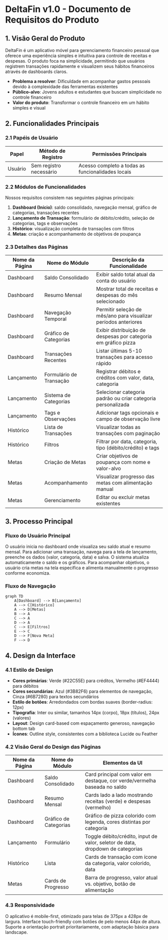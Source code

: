 # DeltaFin v1.0 - Documento de Requisitos do Produto

## 1. Visão Geral do Produto

DeltaFin é um aplicativo móvel para gerenciamento financeiro pessoal que oferece uma experiência simples e intuitiva para controle de receitas e despesas. O produto foca na simplicidade, permitindo que usuários registrem transações rapidamente e visualizem seus hábitos financeiros através de dashboards claros.

- **Problema a resolver**: Dificuldade em acompanhar gastos pessoais devido à complexidade das ferramentas existentes
- **Público-alvo**: Jovens adultos e estudantes que buscam simplicidade no controle financeiro
- **Valor do produto**: Transformar o controle financeiro em um hábito simples e visual

## 2. Funcionalidades Principais

### 2.1 Papéis de Usuário

| Papel | Método de Registro | Permissões Principais |
|-------|-------------------|----------------------|
| Usuário | Sem registro necessário | Acesso completo a todas as funcionalidades locais |

### 2.2 Módulos de Funcionalidades

Nossos requisitos consistem nas seguintes páginas principais:

1. **Dashboard (Início)**: saldo consolidado, navegação mensal, gráfico de categorias, transações recentes
2. **Lançamento de Transação**: formulário de débito/crédito, seleção de categorias, tags e observações
3. **Histórico**: visualização completa de transações com filtros
4. **Metas**: criação e acompanhamento de objetivos de poupança

### 2.3 Detalhes das Páginas

| Nome da Página | Nome do Módulo | Descrição da Funcionalidade |
|----------------|----------------|----------------------------|
| Dashboard | Saldo Consolidado | Exibir saldo total atual da conta do usuário |
| Dashboard | Resumo Mensal | Mostrar total de receitas e despesas do mês selecionado |
| Dashboard | Navegação Temporal | Permitir seleção de mês/ano para visualizar períodos anteriores |
| Dashboard | Gráfico de Categorias | Exibir distribuição de despesas por categoria em gráfico pizza |
| Dashboard | Transações Recentes | Listar últimas 5-10 transações para acesso rápido |
| Lançamento | Formulário de Transação | Registrar débitos e créditos com valor, data, categoria |
| Lançamento | Sistema de Categorias | Selecionar categoria padrão ou criar categoria personalizada |
| Lançamento | Tags e Observações | Adicionar tags opcionais e campo de observação livre |
| Histórico | Lista de Transações | Visualizar todas as transações com paginação |
| Histórico | Filtros | Filtrar por data, categoria, tipo (débito/crédito) e tags |
| Metas | Criação de Metas | Criar objetivos de poupança com nome e valor-alvo |
| Metas | Acompanhamento | Visualizar progresso das metas com alimentação manual |
| Metas | Gerenciamento | Editar ou excluir metas existentes |

## 3. Processo Principal

### Fluxo do Usuário Principal

O usuário inicia no dashboard onde visualiza seu saldo atual e resumo mensal. Para adicionar uma transação, navega para a tela de lançamento, preenche os dados (valor, categoria, data) e salva. O sistema atualiza automaticamente o saldo e os gráficos. Para acompanhar objetivos, o usuário cria metas na tela específica e alimenta manualmente o progresso conforme economiza.

### Fluxo de Navegação

```mermaid
graph TD
    A[Dashboard] --> B[Lançamento]
    A --> C[Histórico]
    A --> D[Metas]
    B --> A
    C --> A
    D --> A
    C --> E[Filtros]
    E --> C
    D --> F[Nova Meta]
    F --> D
```

## 4. Design da Interface

### 4.1 Estilo de Design

- **Cores primárias**: Verde (#22C55E) para créditos, Vermelho (#EF4444) para débitos
- **Cores secundárias**: Azul (#3B82F6) para elementos de navegação, Cinza (#6B7280) para textos secundários
- **Estilo de botões**: Arredondados com bordas suaves (border-radius: 12px)
- **Tipografia**: Inter ou similar, tamanhos 14px (corpo), 18px (títulos), 24px (valores)
- **Layout**: Design card-based com espaçamento generoso, navegação bottom tab
- **Ícones**: Outline style, consistentes com a biblioteca Lucide ou Feather

### 4.2 Visão Geral do Design das Páginas

| Nome da Página | Nome do Módulo | Elementos da UI |
|----------------|----------------|-----------------|
| Dashboard | Saldo Consolidado | Card principal com valor em destaque, cor verde/vermelha baseada no saldo |
| Dashboard | Resumo Mensal | Cards lado a lado mostrando receitas (verde) e despesas (vermelho) |
| Dashboard | Gráfico de Categorias | Gráfico de pizza colorido com legenda, cores distintas por categoria |
| Lançamento | Formulário | Toggle débito/crédito, input de valor, seletor de data, dropdown de categorias |
| Histórico | Lista | Cards de transação com ícone da categoria, valor colorido, data |
| Metas | Cards de Progresso | Barra de progresso, valor atual vs. objetivo, botão de alimentação |

### 4.3 Responsividade

O aplicativo é mobile-first, otimizado para telas de 375px a 428px de largura. Interface touch-friendly com botões de pelo menos 44px de altura. Suporte a orientação portrait prioritariamente, com adaptação básica para landscape.